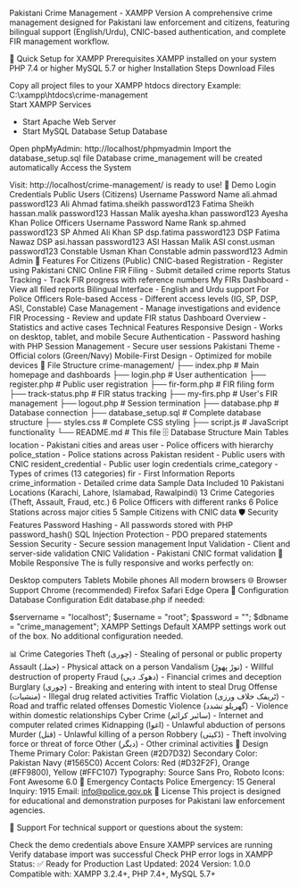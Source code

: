 Pakistani Crime Management - XAMPP Version
A comprehensive crime management designed for Pakistani law enforcement and citizens, featuring bilingual support (English/Urdu), CNIC-based authentication, and complete FIR management workflow.

🚀 Quick Setup for XAMPP
Prerequisites
XAMPP installed on your system
PHP 7.4 or higher
MySQL 5.7 or higher
Installation Steps
Download Files

Copy all project files to your XAMPP htdocs directory
Example: C:\xampp\htdocs\crime-management\
Start XAMPP Services

- Start Apache Web Server
- Start MySQL Database
Setup Database

Open phpMyAdmin: http://localhost/phpmyadmin
Import the database_setup.sql file
Database crime_management will be created automatically
Access the System

Visit: http://localhost/crime-management/
is ready to use!
🔐 Demo Login Credentials
Public Users (Citizens)
Username	Password	Name
ali.ahmad	password123	Ali Ahmad
fatima.sheikh	password123	Fatima Sheikh
hassan.malik	password123	Hassan Malik
ayesha.khan	password123	Ayesha Khan
Police Officers
Username	Password	Name	Rank
sp.ahmed	password123	SP Ahmed Ali Khan	SP
dsp.fatima	password123	DSP Fatima Nawaz	DSP
asi.hassan	password123	ASI Hassan Malik	ASI
const.usman	password123	Constable Usman Khan	Constable
admin	password123	Admin	Admin
🌟 Features
For Citizens (Public)
CNIC-based Registration - Register using Pakistani CNIC
Online FIR Filing - Submit detailed crime reports
Status Tracking - Track FIR progress with reference numbers
My FIRs Dashboard - View all filed reports
Bilingual Interface - English and Urdu support
For Police Officers
Role-based Access - Different access levels (IG, SP, DSP, ASI, Constable)
Case Management - Manage investigations and evidence
FIR Processing - Review and update FIR status
Dashboard Overview - Statistics and active cases
Technical Features
Responsive Design - Works on desktop, tablet, and mobile
Secure Authentication - Password hashing with PHP
Session Management - Secure user sessions
Pakistani Theme - Official colors (Green/Navy)
Mobile-First Design - Optimized for mobile devices
📁 File Structure
crime-management/
├── index.php              # Main homepage and dashboards
├── login.php              # User authentication
├── register.php           # Public user registration
├── fir-form.php           # FIR filing form
├── track-status.php       # FIR status tracking
├── my-firs.php           # User's FIR management
├── logout.php            # Session termination
├── database.php          # Database connection
├── database_setup.sql    # Complete database structure
├── styles.css            # Complete CSS styling
├── script.js             # JavaScript functionality
└── README.md             # This file
🗄️ Database Structure
Main Tables
location - Pakistani cities and areas
user - Police officers with hierarchy
police_station - Police stations across Pakistan
resident - Public users with CNIC
resident_credential - Public user login credentials
crime_category - Types of crimes (13 categories)
fir - First Information Reports
crime_information - Detailed crime data
Sample Data Included
10 Pakistani Locations (Karachi, Lahore, Islamabad, Rawalpindi)
13 Crime Categories (Theft, Assault, Fraud, etc.)
6 Police Officers with different ranks
6 Police Stations across major cities
5 Sample Citizens with CNIC data
🛡️ Security Features
Password Hashing - All passwords stored with PHP password_hash()
SQL Injection Protection - PDO prepared statements
Session Security - Secure session management
Input Validation - Client and server-side validation
CNIC Validation - Pakistani CNIC format validation
📱 Mobile Responsive
The is fully responsive and works perfectly on:

Desktop computers
Tablets
Mobile phones
All modern browsers
🌐 Browser Support
Chrome (recommended)
Firefox
Safari
Edge
Opera
🔧 Configuration
Database Configuration
Edit database.php if needed:

$servername = "localhost";
$username = "root";
$password = "";
$dbname = "crime_management";
XAMPP Settings
Default XAMPP settings work out of the box. No additional configuration needed.

📊 Crime Categories
Theft (چوری) - Stealing of personal or public property
Assault (حملہ) - Physical attack on a person
Vandalism (توڑ پھوڑ) - Willful destruction of property
Fraud (دھوکہ دہی) - Financial crimes and deception
Burglary (چوری) - Breaking and entering with intent to steal
Drug Offense (منشیات) - Illegal drug related activities
Traffic Violation (ٹریفک خلاف ورزی) - Road and traffic related offenses
Domestic Violence (گھریلو تشدد) - Violence within domestic relationships
Cyber Crime (سائبر کرائم) - Internet and computer related crimes
Kidnapping (اغوا) - Unlawful abduction of persons
Murder (قتل) - Unlawful killing of a person
Robbery (ڈکیتی) - Theft involving force or threat of force
Other (دیگر) - Other criminal activities
🎨 Design Theme
Primary Color: Pakistan Green (#2D7D32)
Secondary Color: Pakistan Navy (#1565C0)
Accent Colors: Red (#D32F2F), Orange (#FF9800), Yellow (#FFC107)
Typography: Source Sans Pro, Roboto
Icons: Font Awesome 6.0
🚨 Emergency Contacts
Police Emergency: 15
General Inquiry: 1915
Email: info@police.gov.pk
📝 License
This project is designed for educational and demonstration purposes for Pakistani law enforcement agencies.

🤝 Support
For technical support or questions about the system:

Check the demo credentials above
Ensure XAMPP services are running
Verify database import was successful
Check PHP error logs in XAMPP
Status: ✅ Ready for Production Last Updated: 2024 Version: 1.0.0 Compatible with: XAMPP 3.2.4+, PHP 7.4+, MySQL 5.7+